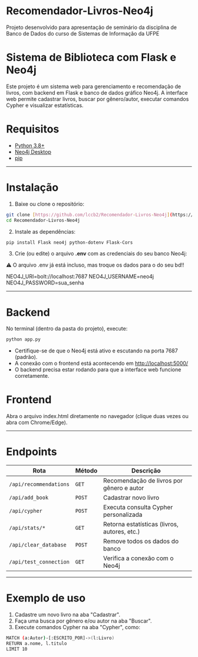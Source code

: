 # Recomendador-Livros-Neo4j
Projeto desenvolvido para apresentação de seminário da disciplina de Banco de Dados do curso de Sistemas de Informação da UFPE

# Sistema de Biblioteca com Flask e Neo4j

Este projeto é um sistema web para gerenciamento e recomendação de livros, com backend em Flask e banco de dados gráfico Neo4j. A interface web permite cadastrar livros, buscar por gênero/autor, executar comandos Cypher e visualizar estatísticas.


# Requisitos

- [Python 3.8+](https://www.python.org/downloads/windows/)
- [Neo4j Desktop](https://neo4j.com/download/)
- [pip](https://pip.pypa.io/en/stable/installation/)

----------------------------------------------------------

# Instalação

1. Baixe ou clone o repositório:

```bash
git clone [https://github.com/lccb2/Recomendador-Livros-Neo4j](https://github.com/lccb2/Recomendador-Livros-Neo4j)
cd Recomendador-Livros-Neo4j
```

2. Instale as dependências:

```bash
pip install Flask neo4j python-dotenv Flask-Cors
```
3. Crie (ou edite) o arquivo **.env** com as credenciais do seu banco Neo4j:

⚠ O arquivo .env já está incluso, mas troque os dados para o do seu bd!!

NEO4J_URI=bolt://localhost:7687
NEO4J_USERNAME=neo4j
NEO4J_PASSWORD=sua_senha

------------------------------------------------------------

# Backend

No terminal (dentro da pasta do projeto), execute:

```bash
python app.py
```

- Certifique-se de que o Neo4j está ativo e escutando na porta 7687 (padrão).
- A conexão com o frontend está acontecendo em [http://localhost:5000/](http://localhost:5000/)
- O backend precisa estar rodando para que a interface web funcione corretamente.

# Frontend

Abra o arquivo index.html diretamente no navegador (clique duas vezes ou abra com Chrome/Edge).

--------------------------------------------------------------

# Endpoints

|               Rota        | Método |            Descrição                        |
|---------------------------|--------|---------------------------------------------|
| `/api/recommendations`    |`GET`   |Recomendação de livros por gênero e autor    |
| `/api/add_book`           | `POST` | Cadastrar novo livro                        |
|       `/api/cypher`       | `POST` | Executa consulta Cypher personalizada       |
| `/api/stats/*`	          | `GET`  | Retorna estatísticas (livros, autores, etc.)|
|`/api/clear_database`	    | `POST` |	Remove todos os dados do banco             |
| `/api/test_connection`    |	`GET`  |	Verifica a conexão com o Neo4j             |

-------------------------------------------------------------------

# Exemplo de uso

1. Cadastre um novo livro na aba "Cadastrar".
2. Faça uma busca por gênero e/ou autor na aba "Buscar".
3. Execute comandos Cypher na aba "Cypher", como:
 ```bash
MATCH (a:Autor)-[:ESCRITO_POR]->(l:Livro)
RETURN a.nome, l.titulo
LIMIT 10
```



